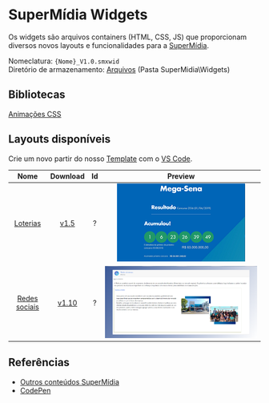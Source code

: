 # SuperMídia Widgets

Os widgets são arquivos containers (HTML, CSS, JS) que proporcionam diversos novos layouts e funcionalidades para a [SuperMídia](https://www.simix.com.br/solucoes/super-midia).

Nomeclatura: `{Nome}_V1.0.smxwid`  
Diretório de armazenamento: [Arquivos](http://az01.simix.com.br:81/Arquivos/) (Pasta SuperMidia\Widgets)

## Bibliotecas

[Animações CSS](_Libraries/ANIMATIONS.md)

## Layouts disponíveis

Crie um novo partir do nosso [Template](Template) com o [VS Code](https://code.visualstudio.com/).

| Nome                     | Download                                                                                          | Id  |Preview                                 |
|:------------------------:|:-------------------------------------------------------------------------------------------------:|:---:|:--------------------------------------:|
|[Loterias](Loteria)       | [v1.5](http://az01.simix.com.br:81/Arquivos/Arquivos/SuperMidia/Widgets/MegaSena_V1.6.smxwid)     | ?   |![Screenshot](Loteria/MegaSena/preview.png)      |
|[Redes sociais](Posts)    | [v1.10](http://az01.simix.com.br:81/Arquivos/Arquivos/SuperMidia/Widgets/Post_V1.11.smxwid)       | ?   |![Screenshot](Posts/preview.png)        |

## Referências
- [Outros conteúdos SuperMídia](http://inst.supermidiadigital.com.br/site/conteudos/)
- [CodePen](https://codepen.io/)
